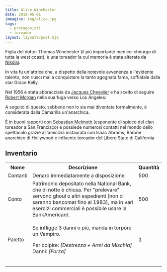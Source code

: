 ```yaml
---
title: Alice Winchester
date: 2018-05-01
immagine: img/alice.jpg
tags:
  - protagonisti
  - toreador
layout: layouts/post.njk
---
```


Figlia del dottor Thomas Winchester (il più importante medico-chirurgo di tutta la west coast), è una toreador la cui memoria è stata alterata da [Nikolai](http://xabacadabra.com/cursed-legacy/pg/nikolai).

In vita fu un'attrice che, a dispetto della notevole avvenenza e l'evidente talento, non riuscì mai a conquistare la tanto agognata fama, soffiatale dalla star Grace Kelly.

Nel 1956 è stata abbracciata da [Jacques Chevalier](http://xabacadabra.com/cursed-legacy/pg/jacques) e ha scelto di seguire [Robert Morgan](http://xabacadabra.com/cursed-legacy/2017/04/02/robert) nella sua fuga verso Los Angeles: 

A seguito di questo, sebbene non lo sia mai diventata formalmente, è considerata dalla Camarilla un'anarchica.

È in buoni rapporti con [Sebastian Melmoth](http://xabacadabra.com/cursed-legacy/pg/sebastian.html) (esponente di spicco del clan toreador a San Francisco) e possiede numerosi contatti nel mondo dello spettacolo grazie all'amicizia instaurata con Isaac Abrams, Barone anarchico di Hollywood e influente toreador del Libero Stato di California.

<h2>Inventario</h2>

<table id="timeline">
  <tr>
    <th>Nome</th>
    <th>Descrizione</th>
    <th>Quantità</th>
  </tr>
  <tr>
    <td>Contanti</td>
    <td>Denaro immediatamente a disposizione</td>
    <td>500</td>
  </tr>
    <tr>
    <td>Conto</td>
    <td>Patrimonio depositato nella National Bank, che di notte è chiusa. Per "prelevare" servono ghoul o altri espedienti (non ci saranno bancomat fino al 1983), ma in vari esercizi commerciali è possibile usare la BankAmericard.</td>
    <td>500</td>
  </tr>
  <tr>
    <td>Paletto</td>
    <td><p>Se infligge 3 danni o più, manda in torpore un Vampiro.</p>
    <p>Per colpire: <i>[Destrezza + Armi da Mischia]</i><br/>
    Danni: <i>[Forza]</i></p></td>
    <td>1</td>
  </tr>
  <tr>
    <td></td>
    <td></td>
    <td></td>
  </tr>
  <tr>
    <td></td>
    <td></td>
    <td></td>
  </tr>
  <tr>
    <td></td>
    <td></td>
    <td></td>
  </tr>
</table>